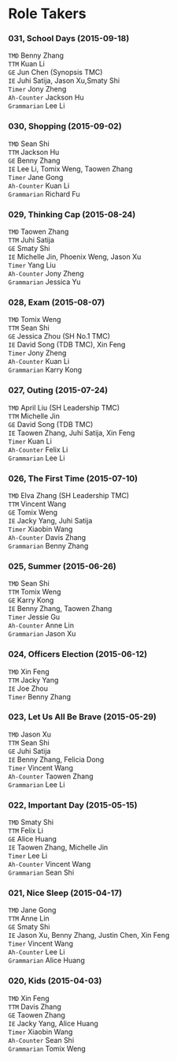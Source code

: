 # Role Takers
### 031, School Days (2015-09-18)  
`TMD` Benny Zhang  
`TTM` Kuan Li  
`GE`  Jun Chen (Synopsis TMC)  
`IE` Juhi Satija, Jason Xu,Smaty Shi  
`Timer` Jony Zheng  
`Ah-Counter` Jackson Hu  
`Grammarian` Lee Li  

### 030, Shopping (2015-09-02)
`TMD` Sean Shi  
`TTM` Jackson Hu  
`GE` Benny Zhang  
`IE` Lee Li, Tomix Weng, Taowen Zhang  
`Timer` Jane Gong  
`Ah-Counter` Kuan Li  
`Grammarian` Richard Fu  

### 029, Thinking Cap (2015-08-24)
`TMD` Taowen Zhang     
`TTM` Juhi Satija     
`GE` Smaty Shi     
`IE` Michelle Jin, Phoenix Weng, Jason Xu       
`Timer` Yang Liu     
`Ah-Counter` Jony Zheng     
`Grammarian` Jessica Yu

### 028, Exam (2015-08-07)
`TMD` Tomix Weng  
`TTM` Sean Shi  
`GE` Jessica Zhou (SH No.1 TMC)  
`IE` David Song (TDB TMC), Xin Feng  
`Timer` Jony Zheng  
`Ah-Counter` Kuan Li  
`Grammarian` Karry Kong  

### 027, Outing (2015-07-24)
`TMD` April Liu (SH Leadership TMC)  
`TTM` Michelle Jin  
`GE` David Song (TDB TMC)  
`IE` Taowen Zhang, Juhi Satija, Xin Feng  
`Timer` Kuan Li  
`Ah-Counter` Felix Li  
`Grammarian` Lee Li  

### 026, The First Time (2015-07-10)
`TMD` Elva Zhang (SH Leadership TMC)  
`TTM` Vincent Wang  
`GE` Tomix Weng  
`IE` Jacky Yang, Juhi Satija  
`Timer` Xiaobin Wang  
`Ah-Counter` Davis Zhang  
`Grammarian` Benny Zhang  

### 025, Summer (2015-06-26)
`TMD` Sean Shi  
`TTM` Tomix Weng  
`GE` Karry Kong  
`IE` Benny Zhang, Taowen Zhang  
`Timer` Jessie Gu  
`Ah-Counter` Anne Lin  
`Grammarian` Jason Xu  

### 024, Officers Election (2015-06-12)
`TMD` Xin Feng  
`TTM` Jacky Yang  
`IE` Joe Zhou  
`Timer` Benny Zhang  

### 023, Let Us All Be Brave (2015-05-29)
`TMD` Jason Xu  
`TTM` Sean Shi  
`GE` Juhi Satija  
`IE` Benny Zhang, Felicia Dong  
`Timer` Vincent Wang  
`Ah-Counter` Taowen Zhang  
`Grammarian` Lee Li  

### 022, Important Day (2015-05-15)
`TMD` Smaty Shi  
`TTM` Felix Li  
`GE` Alice Huang  
`IE` Taowen Zhang, Michelle Jin  
`Timer` Lee Li  
`Ah-Counter` Vincent Wang  
`Grammarian` Sean Shi  

### 021, Nice Sleep (2015-04-17)
`TMD` Jane Gong  
`TTM` Anne Lin  
`GE` Smaty Shi  
`IE` Jason Xu, Benny Zhang, Justin Chen, Xin Feng   
`Timer` Vincent Wang  
`Ah-Counter` Lee Li  
`Grammarian` Alice Huang  

### 020, Kids (2015-04-03)
`TMD` Xin Feng   
`TTM` Davis Zhang   
`GE` Taowen Zhang  
`IE` Jacky Yang, Alice Huang  
`Timer` Xiaobin Wang   
`Ah-Counter` Sean Shi   
`Grammarian` Tomix Weng  

